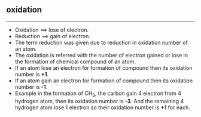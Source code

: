 ## oxidation
***
* Oxidation ==> lose of electron.
* Reduction ==> gain of electron.
* The term reduction was given due to reduction in oxidation number of an atom.
* The oxidation is referred with the number of electron gained or lose in the formation of chemical compound of an atom.
* If an atom lose an electron for formation of compound then its oxidation number is __+1__.
* If an atom gain an electron for formation of compound then its oxidation number is __-1__.
* Example in the formation of CH<sub>3</sub>, the carbon gain 4 electron from 4 hydrogen atom, then its oxidation number is __-3__. And the remaining 4 hydrogen atom lose 1 electron so their oxidation number is __+1__ for each.